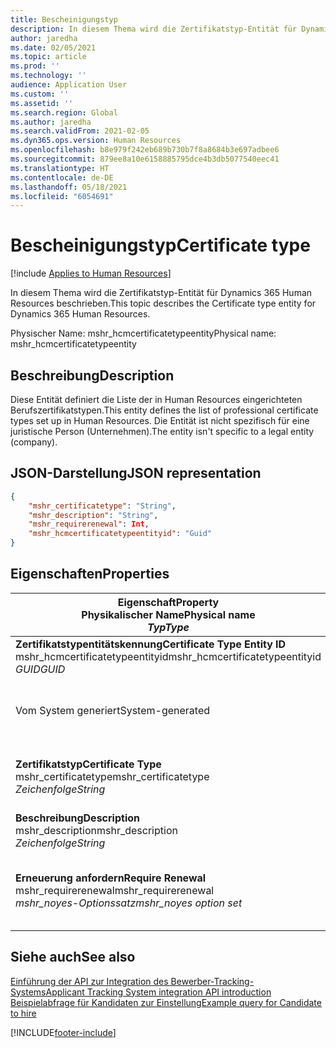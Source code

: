 ```yaml
---
title: Bescheinigungstyp
description: In diesem Thema wird die Zertifikatstyp-Entität für Dynamics 365 Human Resources beschrieben.
author: jaredha
ms.date: 02/05/2021
ms.topic: article
ms.prod: ''
ms.technology: ''
audience: Application User
ms.custom: ''
ms.assetid: ''
ms.search.region: Global
ms.author: jaredha
ms.search.validFrom: 2021-02-05
ms.dyn365.ops.version: Human Resources
ms.openlocfilehash: b8e979f242eb689b730b7f8a8684b3e697adbee6
ms.sourcegitcommit: 879ee8a10e6158885795dce4b3db5077540eec41
ms.translationtype: HT
ms.contentlocale: de-DE
ms.lasthandoff: 05/18/2021
ms.locfileid: "6054691"
---
```

# <a name="certificate-type"></a><span data-ttu-id="a2137-103">Bescheinigungstyp</span><span class="sxs-lookup"><span data-stu-id="a2137-103">Certificate type</span></span>

[!include [Applies to Human Resources](../includes/applies-to-hr.md)]

<span data-ttu-id="a2137-104">In diesem Thema wird die Zertifikatstyp-Entität für Dynamics 365 Human Resources beschrieben.</span><span class="sxs-lookup"><span data-stu-id="a2137-104">This topic describes the Certificate type entity for Dynamics 365 Human Resources.</span></span>

<span data-ttu-id="a2137-105">Physischer Name: mshr_hcmcertificatetypeentity</span><span class="sxs-lookup"><span data-stu-id="a2137-105">Physical name: mshr_hcmcertificatetypeentity</span></span>

## <a name="description"></a><span data-ttu-id="a2137-106">Beschreibung</span><span class="sxs-lookup"><span data-stu-id="a2137-106">Description</span></span>

<span data-ttu-id="a2137-107">Diese Entität definiert die Liste der in Human Resources eingerichteten Berufszertifikatstypen.</span><span class="sxs-lookup"><span data-stu-id="a2137-107">This entity defines the list of professional certificate types set up in Human Resources.</span></span> <span data-ttu-id="a2137-108">Die Entität ist nicht spezifisch für eine juristische Person (Unternehmen).</span><span class="sxs-lookup"><span data-stu-id="a2137-108">The entity isn't specific to a legal entity (company).</span></span>

## <a name="json-representation"></a><span data-ttu-id="a2137-109">JSON-Darstellung</span><span class="sxs-lookup"><span data-stu-id="a2137-109">JSON representation</span></span>

```json
{
    "mshr_certificatetype": "String",
    "mshr_description": "String",
    "mshr_requirerenewal": Int,
    "mshr_hcmcertificatetypeentityid": "Guid"
}
```

## <a name="properties"></a><span data-ttu-id="a2137-110">Eigenschaften</span><span class="sxs-lookup"><span data-stu-id="a2137-110">Properties</span></span>

| <span data-ttu-id="a2137-111">Eigenschaft</span><span class="sxs-lookup"><span data-stu-id="a2137-111">Property</span></span><br><span data-ttu-id="a2137-112">**Physikalischer Name**</span><span class="sxs-lookup"><span data-stu-id="a2137-112">**Physical name**</span></span><br><span data-ttu-id="a2137-113">**_Typ_**</span><span class="sxs-lookup"><span data-stu-id="a2137-113">**_Type_**</span></span> | <span data-ttu-id="a2137-114">Verwenden</span><span class="sxs-lookup"><span data-stu-id="a2137-114">Use</span></span> | <span data-ttu-id="a2137-115">Beschreibung</span><span class="sxs-lookup"><span data-stu-id="a2137-115">Description</span></span> |
| --- | --- | --- |
| <span data-ttu-id="a2137-116">**Zertifikatstypentitätskennung**</span><span class="sxs-lookup"><span data-stu-id="a2137-116">**Certificate Type Entity ID**</span></span><br><span data-ttu-id="a2137-117">mshr_hcmcertificatetypeentityid</span><span class="sxs-lookup"><span data-stu-id="a2137-117">mshr_hcmcertificatetypeentityid</span></span><br><span data-ttu-id="a2137-118">*GUID*</span><span class="sxs-lookup"><span data-stu-id="a2137-118">*GUID*</span></span> | <span data-ttu-id="a2137-119">Schreibgeschützt</span><span class="sxs-lookup"><span data-stu-id="a2137-119">Read-only</span></span><br><span data-ttu-id="a2137-120">Erforderlich</span><span class="sxs-lookup"><span data-stu-id="a2137-120">Required</span></span> 
<span data-ttu-id="a2137-121">Vom System generiert</span><span class="sxs-lookup"><span data-stu-id="a2137-121">System-generated</span></span> | <span data-ttu-id="a2137-122">Eindeutiger primärer Bezeichner für den Zertifikatstyp.</span><span class="sxs-lookup"><span data-stu-id="a2137-122">Unique primary identifier for the certificate type.</span></span> |
| <span data-ttu-id="a2137-123">**Zertifikatstyp**</span><span class="sxs-lookup"><span data-stu-id="a2137-123">**Certificate Type**</span></span><br><span data-ttu-id="a2137-124">mshr_certificatetype</span><span class="sxs-lookup"><span data-stu-id="a2137-124">mshr_certificatetype</span></span><br><span data-ttu-id="a2137-125">*Zeichenfolge*</span><span class="sxs-lookup"><span data-stu-id="a2137-125">*String*</span></span> | <span data-ttu-id="a2137-126">Lesen/Schreiben</span><span class="sxs-lookup"><span data-stu-id="a2137-126">Read/write</span></span><br><span data-ttu-id="a2137-127">Erforderlich</span><span class="sxs-lookup"><span data-stu-id="a2137-127">Required</span></span> | <span data-ttu-id="a2137-128">Eindeutiger vom Benutzer lesbarer Bezeichner für den Zertifikatstyp.</span><span class="sxs-lookup"><span data-stu-id="a2137-128">Unique user-readable identifier for the certificate type.</span></span> |
| <span data-ttu-id="a2137-129">**Beschreibung**</span><span class="sxs-lookup"><span data-stu-id="a2137-129">**Description**</span></span><br><span data-ttu-id="a2137-130">mshr_description</span><span class="sxs-lookup"><span data-stu-id="a2137-130">mshr_description</span></span><br><span data-ttu-id="a2137-131">*Zeichenfolge*</span><span class="sxs-lookup"><span data-stu-id="a2137-131">*String*</span></span> | <span data-ttu-id="a2137-132">Lesen/Schreiben</span><span class="sxs-lookup"><span data-stu-id="a2137-132">Read/write</span></span><br><span data-ttu-id="a2137-133">Erforderlich</span><span class="sxs-lookup"><span data-stu-id="a2137-133">Required</span></span> | <span data-ttu-id="a2137-134">Beschreibung des Zertifikatstyps.</span><span class="sxs-lookup"><span data-stu-id="a2137-134">Description of the certificate type.</span></span> |
| <span data-ttu-id="a2137-135">**Erneuerung anfordern**</span><span class="sxs-lookup"><span data-stu-id="a2137-135">**Require Renewal**</span></span><br><span data-ttu-id="a2137-136">mshr_requirerenewal</span><span class="sxs-lookup"><span data-stu-id="a2137-136">mshr_requirerenewal</span></span><br><span data-ttu-id="a2137-137">*mshr_noyes-Optionssatz*</span><span class="sxs-lookup"><span data-stu-id="a2137-137">*mshr_noyes option set*</span></span> | <span data-ttu-id="a2137-138">Lesen/Schreiben</span><span class="sxs-lookup"><span data-stu-id="a2137-138">Read/write</span></span><br><span data-ttu-id="a2137-139">Optional</span><span class="sxs-lookup"><span data-stu-id="a2137-139">Optional</span></span> | <span data-ttu-id="a2137-140">Gibt an, ob für das Zertifikat eine Erneuerung erforderlich ist.</span><span class="sxs-lookup"><span data-stu-id="a2137-140">Indicates whether renewal is required for the certificate.</span></span> |

## <a name="see-also"></a><span data-ttu-id="a2137-141">Siehe auch</span><span class="sxs-lookup"><span data-stu-id="a2137-141">See also</span></span>

[<span data-ttu-id="a2137-142">Einführung der API zur Integration des Bewerber-Tracking-Systems</span><span class="sxs-lookup"><span data-stu-id="a2137-142">Applicant Tracking System integration API introduction</span></span>](hr-admin-integration-ats-api-introduction.md)<br>
[<span data-ttu-id="a2137-143">Beispielabfrage für Kandidaten zur Einstellung</span><span class="sxs-lookup"><span data-stu-id="a2137-143">Example query for Candidate to hire</span></span>](hr-admin-integration-ats-api-candidate-to-hire-example-query.md)



[!INCLUDE[footer-include](../includes/footer-banner.md)]